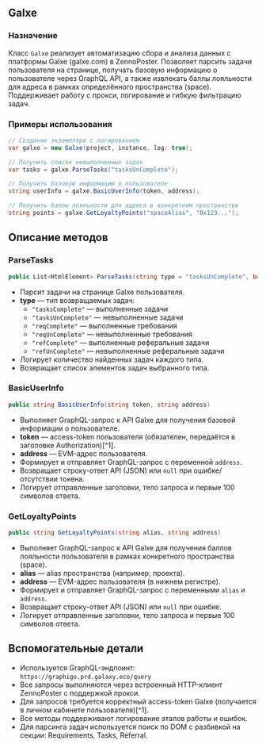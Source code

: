 

##  Galxe

### Назначение

Класс `Galxe` реализует автоматизацию сбора и анализа данных с платформы Galxe (galxe.com) в ZennoPoster. Позволяет парсить задачи пользователя на странице, получать базовую информацию о пользователе через GraphQL API, а также извлекать баллы лояльности для адреса в рамках определённого пространства (space). Поддерживает работу с прокси, логирование и гибкую фильтрацию задач.

### Примеры использования

```csharp
// Создание экземпляра с логированием
var galxe = new Galxe(project, instance, log: true);

// Получить список невыполненных задач
var tasks = galxe.ParseTasks("tasksUnComplete");

// Получить базовую информацию о пользователе
string userInfo = galxe.BasicUserInfo(token, address);

// Получить баллы лояльности для адреса в конкретном пространстве
string points = galxe.GetLoyaltyPoints("spaceAlias", "0x123...");
```


## Описание методов

### ParseTasks

```csharp
public List<HtmlElement> ParseTasks(string type = "tasksUnComplete", bool log = false)
```

- Парсит задачи на странице Galxe пользователя.
- **type** — тип возвращаемых задач:
    - `"tasksComplete"` — выполненные задачи
    - `"tasksUnComplete"` — невыполненные задачи
    - `"reqComplete"` — выполненные требования
    - `"reqUnComplete"` — невыполненные требования
    - `"refComplete"` — выполненные реферальные задачи
    - `"refUnComplete"` — невыполненные реферальные задачи
- Логирует количество найденных задач каждого типа.
- Возвращает список элементов задач выбранного типа.


### BasicUserInfo

```csharp
public string BasicUserInfo(string token, string address)
```

- Выполняет GraphQL-запрос к API Galxe для получения базовой информации о пользователе.
- **token** — access-token пользователя (обязателен, передаётся в заголовке Authorization)[^1].
- **address** — EVM-адрес пользователя.
- Формирует и отправляет GraphQL-запрос с переменной `address`.
- Возвращает строку-ответ API (JSON) или `null` при ошибке/отсутствии токена.
- Логирует отправленные заголовки, тело запроса и первые 100 символов ответа.


### GetLoyaltyPoints

```csharp
public string GetLoyaltyPoints(string alias, string address)
```

- Выполняет GraphQL-запрос к API Galxe для получения баллов лояльности пользователя в рамках конкретного пространства (space).
- **alias** — alias пространства (например, проекта).
- **address** — EVM-адрес пользователя (в нижнем регистре).
- Формирует и отправляет GraphQL-запрос с переменными `alias` и `address`.
- Возвращает строку-ответ API (JSON) или `null` при ошибке.
- Логирует отправленные заголовки, тело запроса и первые 100 символов ответа.


## Вспомогательные детали

- Используется GraphQL-эндпоинт:
`https://graphigo.prd.galaxy.eco/query`
- Все запросы выполняются через встроенный HTTP-клиент ZennoPoster с поддержкой прокси.
- Для запросов требуется корректный access-token Galxe (получается в личном кабинете пользователя)[^1].
- Все методы поддерживают логирование этапов работы и ошибок.
- Для парсинга задач используется поиск по DOM с разбивкой на секции: Requirements, Tasks, Referral.

